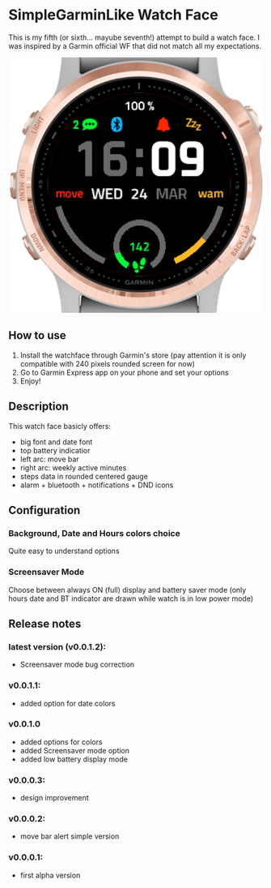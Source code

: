 # SimpleGarminLike Watch Face

This is my fifth (or sixth... mayube seventh!) attempt to build a watch face.
I was inspired by a Garmin official WF that did not match all my expectations.

![SimpleGarminLike Watch Face Cover Image](/screenshots/SGLWF_cover.png) 


## How to use

1. Install the watchface through Garmin's store (pay attention it is only compatible with 240 pixels rounded screen for now)
2. Go to Garmin Express app on your phone and set your options
3. Enjoy!


## Description

This watch face basicly offers:
* big font and date font
* top battery indicatior
* left arc: move bar
* right arc: weekly active minutes
* steps data in rounded centered gauge
* alarm + bluetooth + notifications + DND icons


## Configuration

### Background, Date and Hours colors choice
Quite easy to understand options

### Screensaver Mode
Choose between always ON (full) display and battery saver mode (only hours date and BT indicator are drawn while watch is in low power mode)


## Release notes

### latest version (v0.0.1.2):
- Screensaver mode bug correction

### v0.0.1.1:
- added option for date colors

### v0.0.1.0
- added options for colors
- added Screensaver mode option
- added low battery display mode

### v0.0.0.3:
- design improvement

### v0.0.0.2:
- move bar alert simple version

### v0.0.0.1:
- first alpha version
